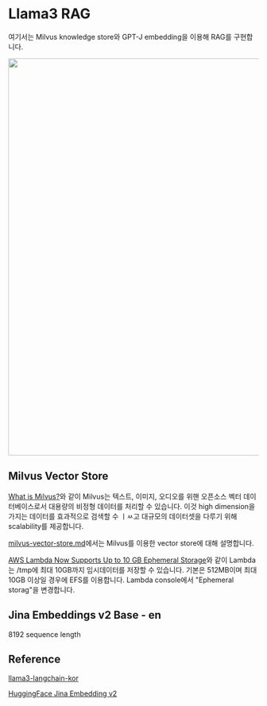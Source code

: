 # Llama3 RAG 

여기서는 Milvus knowledge store와 GPT-J embedding을 이용해 RAG를 구현합니다.

<img src="https://github.com/kyopark2014/llama3-rag/assets/52392004/33fbbd6d-b35e-44f3-abcb-a2ac968dd3a3" width="800">

## Milvus Vector Store

[What is Milvus?](https://milvus.io/blog/how-to-get-started-with-milvus.md)와 같이 Milvus는 텍스트, 이미지, 오디오를 위핸 오픈소스 벡터 데이터베이스로서 대용량의 비정형 데이터를 처리할 수 있습니다. 이것 high dimension을 가지는 데이터를 효과적으로 검색할 수  ㅣㅆ고 대규모의 데이터셋을 다루기 위해 scalability를 제공합니다. 


[milvus-vector-store.md](https://github.com/kyopark2014/llama3-milvus-jina/blob/main/milvus-vector-store.md)에서는 Milvus를 이용한 vector store에 대해 설명합니다.

[AWS Lambda Now Supports Up to 10 GB Ephemeral Storage](https://aws.amazon.com/ko/blogs/aws/aws-lambda-now-supports-up-to-10-gb-ephemeral-storage/)와 같이 Lambda는 /tmp에 최대 10GB까지 임시데이터를 저장할 수 있습니다. 기본은 512MB이며 최대 10GB 이상일 경우에 EFS를 이용합니다. Lambda console에서 "Ephemeral storag"을 변경합니다.

## Jina Embeddings v2 Base - en

8192 sequence length


## Reference 

[llama3-langchain-kor](https://github.com/kyopark2014/llama3-langchain-kor)

[HuggingFace Jina Embedding v2](https://huggingface.co/jinaai/jina-embeddings-v2-base-en)


